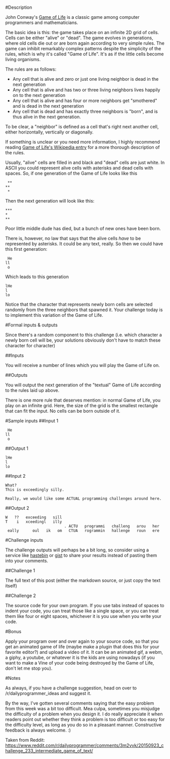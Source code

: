 #Description

John Conway's [Game of Life](https://en.wikipedia.org/wiki/Conway%27s_Game_of_Life) is a classic game among computer programmers and mathematicians. 

The basic idea is this: the game takes place on an infinite 2D grid of cells. Cells can be either "alive" or "dead". The game evolves in generations, where old cells die out or are born again according to very simple rules. The game can inhibit remarkably complex patterns despite the simplicity of the rules, which is why it's called "Game of Life". It's as if the little cells become living organisms. 

The rules are as follows: 

 * Any cell that is alive and zero or just one living neighbor is dead in the next generation
 * Any cell that is alive and has two or three living neighbors lives happily on to the next generation
 * Any cell that is alive and has four or more neighbors get "smothered" and is dead in the next generation
 * Any cell that is dead and has exactly three neighbors is "born", and is thus alive in the next generation. 

To be clear, a "neighbor" is defined as a cell that's right next another cell, either horizontally, vertically or diagonally.

If something is unclear or you need more information, I highly recommend reading [Game of Life's Wikipedia entry](https://en.wikipedia.org/wiki/Conway%27s_Game_of_Life) for a more thorough description of the rules. 

Usually, "alive" cells are filled in and black and "dead" cells are just white. In ASCII you could represent alive cells with asterisks and dead cells with spaces. So, if one generation of the Game of Life looks like this

     **
    **
     *

Then the next generation will look like this: 

    ***
    * 
    ** 

Poor little middle dude has died, but a bunch of new ones have been born. 

There is, however, no law that says that the alive cells *have* to be represented by asterisks. It could be any text, really. So then we could have this first generation: 

     He
    ll
     o

Which leads to this generation

    lHe
    l 
    lo

Notice that the character that represents newly born cells are selected randomly from the three neighbors that spawned it.
Your challenge today is to implement this variation of the Game of Life. 

#Formal inputs & outputs

Since there's a random component to this challenge (i.e. which character a newly born cell will be, your solutions obviously don't have to match these character for character)

##Inputs

You will receive a number of lines which you will play the Game of Life on.

##Outputs

You will output the next generation of the "textual" Game of Life according to the rules laid up above.

There is one more rule that deserves mention: in normal Game of Life, you play on an infinite grid. Here, the size of the grid is the smallest rectangle that can fit the input. No cells can be born outside of it. 

#Sample inputs
##Input 1

     He
    ll
     o

##Output 1

    lHe
    l 
    lo

##Input 2

    What? 
    This is exceedingly silly. 
    
    Really, we would like some ACTUAL programming challenges around here. 

##Output 2

    W   ??   exceeding   sill
    T    i   xceedingl   illy
                              . ACTU   programmi   challeng   arou   her
     eally      oul   ik   om   CTUA   rogrammin   hallenge   roun   ere



#Challenge inputs

The challenge outputs will perhaps be a bit long, so consider using a service like [hastebin](http://hastebin.com) or  [gist](http://gist.github.com) to share your results instead of pasting them into your comments. 

##Challenge 1

The full text of this post (either the markdown source, or just copy the text itself)

##Challenge 2

The source code for your own program. If you use tabs instead of spaces to indent your code, you can treat those like a single space, or you can treat them like four or eight spaces, whichever it is you use when you write your code. 

#Bonus

Apply your program over and over again to your source code, so that you get an animated game of life (maybe make a plugin that does this for your favorite editor?) and upload a video of it. It can be an animated gif, a webm, a giphy, a youtube, or whatever it is the kids are using nowadays (if you want to make a Vine of your code being destroyed by the Game of Life, don't let me stop you). 


#Notes

As always, if you have a challenge suggestion, head on over to /r/dailyprogrammer_ideas and suggest it. 

By the way, I've gotten several comments saying that the easy problem from this week was a bit too difficult. Mea culpa, sometimes you misjudge the difficulty of a problem when you design it. I do really appreciate it when readers point out whether they think a problem is too difficult or too easy for the difficulty level, as long as you do so in a pleasant manner. Constructive feedback is always welcome. :)

Taken from Reddit: https://www.reddit.com/r/dailyprogrammer/comments/3m2vvk/20150923_challenge_233_intermediate_game_of_text/